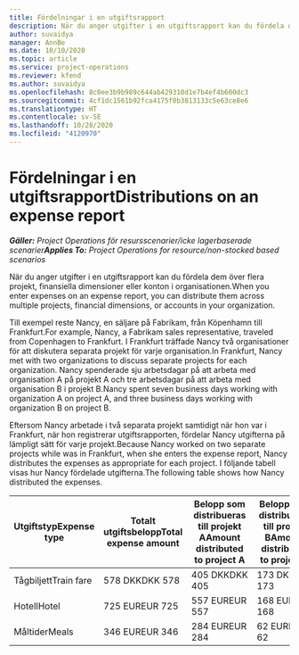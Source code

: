 ```yaml
---
title: Fördelningar i en utgiftsrapport
description: När du anger utgifter i en utgiftsrapport kan du fördela dem över flera projekt, juridiska entiteter eller konton i organisationen.
author: suvaidya
manager: AnnBe
ms.date: 10/10/2020
ms.topic: article
ms.service: project-operations
ms.reviewer: kfend
ms.author: suvaidya
ms.openlocfilehash: 8c0ee3b9b989c644ab429310d1e7b4ef4b600dc3
ms.sourcegitcommit: 4cf1dc1561b92fca4175f0b3813133c5e63ce8e6
ms.translationtype: HT
ms.contentlocale: sv-SE
ms.lasthandoff: 10/28/2020
ms.locfileid: "4120970"
---
```

# <a name="distributions-on-an-expense-report"></a><span data-ttu-id="1ada8-103">Fördelningar i en utgiftsrapport</span><span class="sxs-lookup"><span data-stu-id="1ada8-103">Distributions on an expense report</span></span>

<span data-ttu-id="1ada8-104">_**Gäller:** Project Operations för resursscenarier/icke lagerbaserade scenarier_</span><span class="sxs-lookup"><span data-stu-id="1ada8-104">_**Applies To:** Project Operations for resource/non-stocked based scenarios_</span></span>

<span data-ttu-id="1ada8-105">När du anger utgifter i en utgiftsrapport kan du fördela dem över flera projekt, finansiella dimensioner eller konton i organisationen.</span><span class="sxs-lookup"><span data-stu-id="1ada8-105">When you enter expenses on an expense report, you can distribute them across multiple projects, financial dimensions, or accounts in your organization.</span></span>

<span data-ttu-id="1ada8-106">Till exempel reste Nancy, en säljare på Fabrikam, från Köpenhamn till Frankfurt.</span><span class="sxs-lookup"><span data-stu-id="1ada8-106">For example, Nancy, a Fabrikam sales representative, traveled from Copenhagen to Frankfurt.</span></span> <span data-ttu-id="1ada8-107">I Frankfurt träffade Nancy två organisationer för att diskutera separata projekt för varje organisation.</span><span class="sxs-lookup"><span data-stu-id="1ada8-107">In Frankfurt, Nancy met with two organizations to discuss separate projects for each organization.</span></span> <span data-ttu-id="1ada8-108">Nancy spenderade sju arbetsdagar på att arbeta med organisation A på projekt A och tre arbetsdagar på att arbeta med organisation B i projekt B.</span><span class="sxs-lookup"><span data-stu-id="1ada8-108">Nancy spent seven business days working with organization A on project A, and three business days working with organization B on project B.</span></span>

<span data-ttu-id="1ada8-109">Eftersom Nancy arbetade i två separata projekt samtidigt när hon var i Frankfurt, när hon registrerar utgiftsrapporten, fördelar Nancy utgifterna på lämpligt sätt för varje projekt.</span><span class="sxs-lookup"><span data-stu-id="1ada8-109">Because Nancy worked on two separate projects while was in Frankfurt, when she enters the expense report, Nancy distributes the expenses as appropriate for each project.</span></span> <span data-ttu-id="1ada8-110">I följande tabell visas hur Nancy fördelade utgifterna.</span><span class="sxs-lookup"><span data-stu-id="1ada8-110">The following table shows how Nancy distributed the expenses.</span></span>

| <span data-ttu-id="1ada8-111">Utgiftstyp</span><span class="sxs-lookup"><span data-stu-id="1ada8-111">Expense type</span></span> | <span data-ttu-id="1ada8-112">Totalt utgiftsbelopp</span><span class="sxs-lookup"><span data-stu-id="1ada8-112">Total expense amount</span></span> | <span data-ttu-id="1ada8-113">Belopp som distribueras till projekt A</span><span class="sxs-lookup"><span data-stu-id="1ada8-113">Amount distributed to project A</span></span> | <span data-ttu-id="1ada8-114">Belopp som distribueras till projekt B</span><span class="sxs-lookup"><span data-stu-id="1ada8-114">Amount distributed to project B</span></span> |
|--------------|----------------------|---------------------------------|---------------------------------|
| <span data-ttu-id="1ada8-115">Tågbiljett</span><span class="sxs-lookup"><span data-stu-id="1ada8-115">Train fare</span></span>   | <span data-ttu-id="1ada8-116">578 DKK</span><span class="sxs-lookup"><span data-stu-id="1ada8-116">DKK 578</span></span>              | <span data-ttu-id="1ada8-117">405 DKK</span><span class="sxs-lookup"><span data-stu-id="1ada8-117">DKK 405</span></span>                         | <span data-ttu-id="1ada8-118">173 DKK</span><span class="sxs-lookup"><span data-stu-id="1ada8-118">DKK 173</span></span>                         |
| <span data-ttu-id="1ada8-119">Hotell</span><span class="sxs-lookup"><span data-stu-id="1ada8-119">Hotel</span></span>        | <span data-ttu-id="1ada8-120">725 EUR</span><span class="sxs-lookup"><span data-stu-id="1ada8-120">EUR 725</span></span>              | <span data-ttu-id="1ada8-121">557 EUR</span><span class="sxs-lookup"><span data-stu-id="1ada8-121">EUR 557</span></span>                         | <span data-ttu-id="1ada8-122">168 EUR</span><span class="sxs-lookup"><span data-stu-id="1ada8-122">EUR 168</span></span>                         |
| <span data-ttu-id="1ada8-123">Måltider</span><span class="sxs-lookup"><span data-stu-id="1ada8-123">Meals</span></span>        | <span data-ttu-id="1ada8-124">346 EUR</span><span class="sxs-lookup"><span data-stu-id="1ada8-124">EUR 346</span></span>              | <span data-ttu-id="1ada8-125">284 EUR</span><span class="sxs-lookup"><span data-stu-id="1ada8-125">EUR 284</span></span>                         | <span data-ttu-id="1ada8-126">62 EUR</span><span class="sxs-lookup"><span data-stu-id="1ada8-126">EUR 62</span></span>                          |
